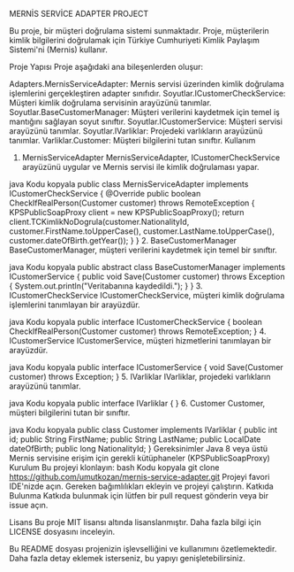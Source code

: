 MERNİS SERVİCE ADAPTER PROJECT

Bu proje, bir müşteri doğrulama sistemi sunmaktadır. Proje, müşterilerin kimlik bilgilerini doğrulamak için Türkiye Cumhuriyeti Kimlik Paylaşım Sistemi'ni (Mernis) kullanır.

Proje Yapısı
Proje aşağıdaki ana bileşenlerden oluşur:

Adapters.MernisServiceAdapter: Mernis servisi üzerinden kimlik doğrulama işlemlerini gerçekleştiren adapter sınıfıdır.
Soyutlar.ICustomerCheckService: Müşteri kimlik doğrulama servisinin arayüzünü tanımlar.
Soyutlar.BaseCustomerManager: Müşteri verilerini kaydetmek için temel iş mantığını sağlayan soyut sınıftır.
Soyutlar.ICustomerService: Müşteri servisi arayüzünü tanımlar.
Soyutlar.IVarliklar: Projedeki varlıkların arayüzünü tanımlar.
Varliklar.Customer: Müşteri bilgilerini tutan sınıftır.
Kullanım
1. MernisServiceAdapter
MernisServiceAdapter, ICustomerCheckService arayüzünü uygular ve Mernis servisi ile kimlik doğrulaması yapar.

java
Kodu kopyala
public class MernisServiceAdapter implements ICustomerCheckService {
    @Override
    public boolean CheckIfRealPerson(Customer customer) throws RemoteException {
        KPSPublicSoapProxy client = new KPSPublicSoapProxy();
        return client.TCKimlikNoDogrula(customer.NationalityId, 
                                        customer.FirstName.toUpperCase(),
                                        customer.LastName.toUpperCase(),    
                                        customer.dateOfBirth.getYear());
    }
}
2. BaseCustomerManager
BaseCustomerManager, müşteri verilerini kaydetmek için temel bir sınıftır.

java
Kodu kopyala
public abstract class BaseCustomerManager implements ICustomerService {
    public void Save(Customer customer) throws Exception {
        System.out.println("Veritabanına kaydedildi.");
    }
}
3. ICustomerCheckService
ICustomerCheckService, müşteri kimlik doğrulama işlemlerini tanımlayan bir arayüzdür.

java
Kodu kopyala
public interface ICustomerCheckService {
    boolean CheckIfRealPerson(Customer customer) throws RemoteException;
}
4. ICustomerService
ICustomerService, müşteri hizmetlerini tanımlayan bir arayüzdür.

java
Kodu kopyala
public interface ICustomerService {
    void Save(Customer customer) throws Exception;
}
5. IVarliklar
IVarliklar, projedeki varlıkların arayüzünü tanımlar.

java
Kodu kopyala
public interface IVarliklar {
}
6. Customer
Customer, müşteri bilgilerini tutan bir sınıftır.

java
Kodu kopyala
public class Customer implements IVarliklar {
    public int id;
    public String FirstName;
    public String LastName;
    public LocalDate dateOfBirth;
    public long NationalityId;
}
Gereksinimler
Java 8 veya üstü
Mernis servisine erişim için gerekli kütüphaneler (KPSPublicSoapProxy)
Kurulum
Bu projeyi klonlayın:
bash
Kodu kopyala
git clone https://github.com/umutkozan/mernis-service-adapter.git
Projeyi favori IDE'nizde açın.
Gereken bağımlılıkları ekleyin ve projeyi çalıştırın.
Katkıda Bulunma
Katkıda bulunmak için lütfen bir pull request gönderin veya bir issue açın.

Lisans
Bu proje MIT lisansı altında lisanslanmıştır. Daha fazla bilgi için LICENSE dosyasını inceleyin.

Bu README dosyası projenizin işlevselliğini ve kullanımını özetlemektedir. Daha fazla detay eklemek isterseniz, bu yapıyı genişletebilirsiniz.
